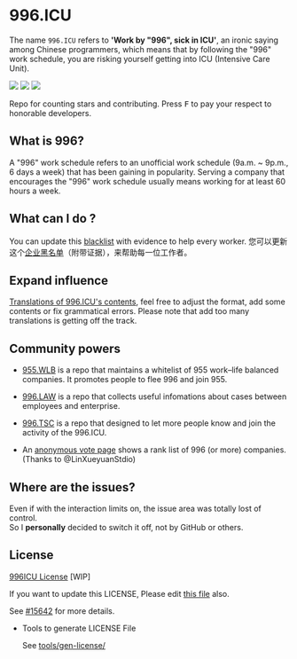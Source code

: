 996.ICU
=======
The name `996.ICU` refers to **'Work by "996", sick in ICU'**, an ironic saying among Chinese programmers, which means that by following the "996" work schedule, you are risking yourself getting into ICU (Intensive Care Unit).

<a href="https://join.slack.com/t/996icu/shared_invite/enQtNTc5MTU4MDkxOTA1LTJlYWVmMGQxOWNjZDA2NzdkMzQ3MjkzYmFlYTAxMTczZGQ0NmQ5ZWY5MTVjODQ4MWFkZGRhMmRmY2UwZGUyOTQ"><img src="https://img.shields.io/badge/slack-996ICU-%23de335e.svg"></a>
<a href="https://github.com/996icu/996.ICU/blob/master/licenses%5BWIP%5D/LICENSE.996icu.zh-hans"><img src="https://img.shields.io/badge/license-996ICU-green.svg"></a>
<a href="http://hits.dwyl.io/996icu/996.ICU"><img src="http://hits.dwyl.io/996icu/996.ICU.svg"></a>

Repo for counting stars and contributing. Press <kbd>F</kbd> to pay your respect to honorable developers.

What is 996?
---
A "996" work schedule refers to an unofficial work schedule (9a.m. ~ 9p.m., 6 days a week) that has been gaining in popularity. Serving a company that encourages the "996" work schedule usually means working for at least 60 hours a week.

What can I do ?
---
You can update this [blacklist](blacklist/blacklist.md) with evidence to help every worker.
您可以更新这个[企业黑名单](blacklist/blacklist.md)（附带证据），来帮助每一位工作者。

Expand influence
---
[Translations of 996.ICU's contents](i18n/i18n.md), feel free to adjust the format, add some contents or fix grammatical errors. Please note that add too many translations is getting off the track.

Community powers
---

 - [955.WLB](https://github.com/formulahendry/955.WLB) is a repo that maintains a whitelist of 955 work–life balanced companies. It promotes people to flee 996 and join  955.

 - [996.LAW](https://github.com/Y1ran/996.Law) is a repo that collects useful infomations about cases between employees and enterprise.

 - [996.TSC](https://github.com/lxlxw/996.TSC) is a repo that designed to let more people know and join the activity of the 996.ICU.

 - An [anonymous vote page](externals/exposure.md) shows a rank list of 996 (or more) companies. (Thanks to @LinXueyuanStdio)
 
Where are the issues?
---
Even if with the interaction limits on, the issue area was totally lost of control.  
So I **personally** decided to switch it off, not by GitHub or others.

License
---
[996ICU License](https://github.com/996icu/996.ICU/blob/master/licenses%5BWIP%5D/LICENSE.996icu.zh-hans)
[WIP]

If you want to update this LICENSE, Please edit [this file](https://github.com/996icu/996.ICU/blob/master/tools/gen-license/genlicense/licenses/996.icu.template.zh-cn.txt) also.

See [#15642](https://github.com/996icu/996.ICU/pull/15642) for more details.

- Tools to generate LICENSE File
 
  See [tools/gen-license/](https://github.com/996icu/996.ICU/blob/master/tools/gen-license/)
